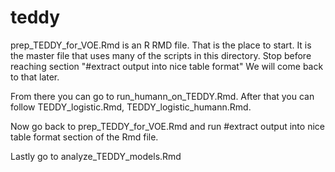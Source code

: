 # teddy
prep_TEDDY_for_VOE.Rmd is an R RMD file. That is the place to start. It is the master file that uses many of the scripts in this directory. Stop before reaching section "#extract output into nice table format" We will come 
back to that later.

From there you can go to run_humann_on_TEDDY.Rmd. After that you can follow TEDDY_logistic.Rmd, TEDDY_logistic_humann.Rmd.

Now go back to prep_TEDDY_for_VOE.Rmd and run #extract output into nice table format section of the Rmd file.

Lastly go to analyze_TEDDY_models.Rmd



